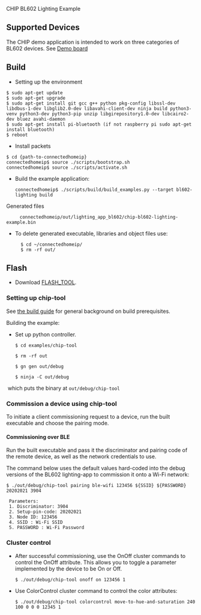 CHIP BL602 Lighting Example

## Supported Devices

The CHIP demo application is intended to work on three categories of BL602
devices. See [Demo board](https://dev.bouffalolab.com/product)

## Build

-   Setting up the environment

```
$ sudo apt-get update
$ sudo apt-get upgrade
$ sudo apt-get install git gcc g++ python pkg-config libssl-dev libdbus-1-dev libglib2.0-dev libavahi-client-dev ninja build python3-venv python3-dev python3-pip unzip libgirepository1.0-dev libcairo2-dev bluez avahi-daemon
$ sudo apt-get install pi-bluetooth (if not raspberry pi sudo apt-get install bluetooth)
$ reboot

```

-   Install packets

```
$ cd {path-to-connectedhomeip}
connectedhomeip$ source ./scripts/bootstrap.sh
connectedhomeip$ source ./scripts/activate.sh

```

-   Build the example application:

    `connectedhomeip$ ./scripts/build/build_examples.py --target bl602-lighting build`

Generated files

         connectedhomeip/out/lighting_app_bl602/chip-bl602-lighting-example.bin

-   To delete generated executable, libraries and object files use:

          $ cd ~/connectedhomeip/
          $ rm -rf out/

## Flash

-   Download [FLASH_TOOL](https://dev.bouffalolab.com/download/).

### Setting up chip-tool

See [the build guide](../../../docs/guides/BUILDING.md#prerequisites) for
general background on build prerequisites.

Building the example:

-   Set up python controller.

        $ cd examples/chip-tool

        $ rm -rf out

        $ gn gen out/debug

        $ ninja -C out/debug

​ which puts the binary at `out/debug/chip-tool`

### Commission a device using chip-tool

To initiate a client commissioning request to a device, run the built executable
and choose the pairing mode.

#### Commissioning over BLE

Run the built executable and pass it the discriminator and pairing code of the
remote device, as well as the network credentials to use.

The command below uses the default values hard-coded into the debug versions of
the BL602 lighting-app to commission it onto a Wi-Fi network:

```
$ ./out/debug/chip-tool pairing ble-wifi 123456 ${SSID} ${PASSWORD} 20202021 3904

 Parameters:
 1. Discriminator: 3904
 2. Setup-pin-code: 20202021
 3. Node ID: 123456
 4. SSID : Wi-Fi SSID
 5. PASSWORD : Wi-Fi Password
```

### Cluster control

-   After successful commissioning, use the OnOff cluster commands to control
    the OnOff attribute. This allows you to toggle a parameter implemented by
    the device to be On or Off.

    `$ ./out/debug/chip-tool onoff on 123456 1`

-   Use ColorControl cluster command to control the color attributes:

    `$ ./out/debug/chip-tool colorcontrol move-to-hue-and-saturation 240 100 0 0 0 12345 1`
